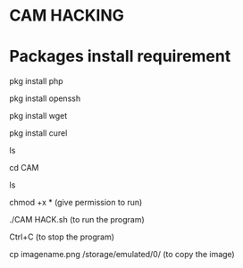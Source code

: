 # CAM HACKING
# Packages install requirement

pkg install php

pkg install openssh

pkg install wget

pkg install curel

ls

cd CAM

ls

chmod +x *  (give permission to run)

./CAM HACK.sh (to run the program)

Ctrl+C (to stop the program) 

cp imagename.png /storage/emulated/0/  (to copy the image)
